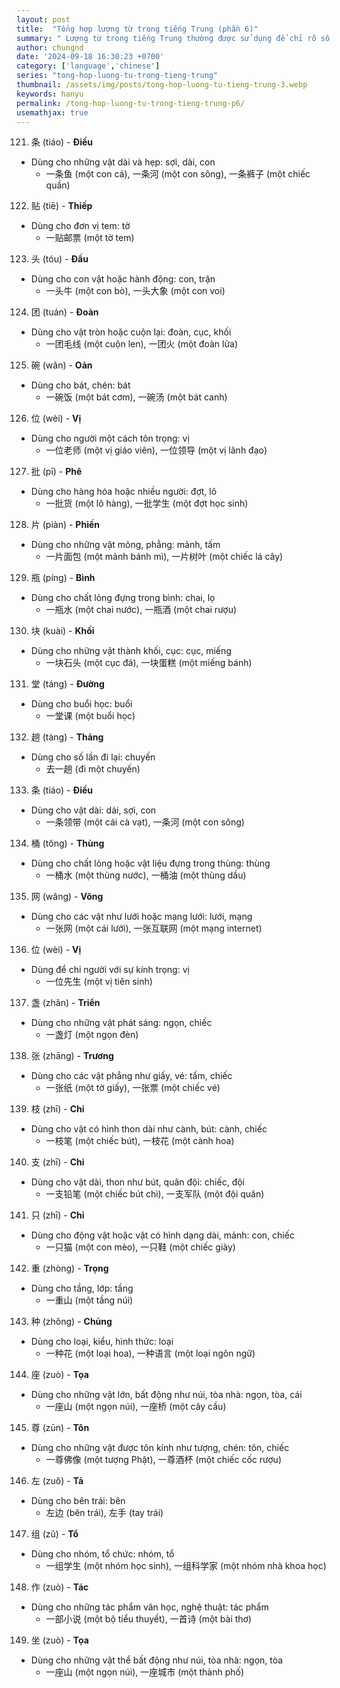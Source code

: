 ```yaml
---
layout: post
title:  "Tổng hợp lượng từ trong tiếng Trung (phần 6)"
summary: " Lượng từ trong tiếng Trung thường được sử dụng để chỉ rõ số lượng hoặc mức độ của một đối tượng nào đó trong câu"
author: chungnd
date: '2024-09-18 16:30:23 +0700'
category: ['language','chinese']
series: "tong-hop-luong-tu-trong-tieng-trung"
thumbnail: /assets/img/posts/tong-hop-luong-tu-tieng-trung-3.webp
keywords: hanyu
permalink: /tong-hop-luong-tu-trong-tieng-trung-p6/
usemathjax: true
---
```


121. 条 (tiáo) - **Điều**
* Dùng cho những vật dài và hẹp: sợi, dải, con
  - 一条鱼 (một con cá), 一条河 (một con sông), 一条裤子 (một chiếc quần)

122. 贴 (tiē) - **Thiếp**
* Dùng cho đơn vị tem: tờ
  - 一贴邮票 (một tờ tem)

123. 头 (tóu) - **Đầu**
* Dùng cho con vật hoặc hành động: con, trận
  - 一头牛 (một con bò), 一头大象 (một con voi)

124. 团 (tuán) - **Đoàn**
* Dùng cho vật tròn hoặc cuộn lại: đoàn, cục, khối
  - 一团毛线 (một cuộn len), 一团火 (một đoàn lửa)

125. 碗 (wǎn) - **Oản**
* Dùng cho bát, chén: bát
  - 一碗饭 (một bát cơm), 一碗汤 (một bát canh)

126. 位 (wèi) - **Vị**
* Dùng cho người một cách tôn trọng: vị
  - 一位老师 (một vị giáo viên), 一位领导 (một vị lãnh đạo)

127. 批 (pī) - **Phê**
* Dùng cho hàng hóa hoặc nhiều người: đợt, lô
  - 一批货 (một lô hàng), 一批学生 (một đợt học sinh)

128. 片 (piàn) - **Phiến**
* Dùng cho những vật mỏng, phẳng: mảnh, tấm
  - 一片面包 (một mảnh bánh mì), 一片树叶 (một chiếc lá cây)

129. 瓶 (píng) - **Bình**
* Dùng cho chất lỏng đựng trong bình: chai, lọ
  - 一瓶水 (một chai nước), 一瓶酒 (một chai rượu)

130. 块 (kuài) - **Khối**
* Dùng cho những vật thành khối, cục: cục, miếng
  - 一块石头 (một cục đá), 一块蛋糕 (một miếng bánh)

131. 堂 (táng) - **Đường**
* Dùng cho buổi học: buổi
  - 一堂课 (một buổi học)

132. 趟 (tàng) - **Thảng**
* Dùng cho số lần đi lại: chuyến
  - 去一趟 (đi một chuyến)

133. 条 (tiáo) - **Điều**
* Dùng cho vật dài: dải, sợi, con
  - 一条领带 (một cái cà vạt), 一条河 (một con sông)

134. 桶 (tǒng) - **Thùng**
* Dùng cho chất lỏng hoặc vật liệu đựng trong thùng: thùng
  - 一桶水 (một thùng nước), 一桶油 (một thùng dầu)

135. 网 (wǎng) - **Võng**
* Dùng cho các vật như lưới hoặc mạng lưới: lưới, mạng
  - 一张网 (một cái lưới), 一张互联网 (một mạng internet)

136. 位 (wèi) - **Vị**
* Dùng để chỉ người với sự kính trọng: vị
  - 一位先生 (một vị tiên sinh)

137. 盏 (zhǎn) - **Triển**
* Dùng cho những vật phát sáng: ngọn, chiếc
  - 一盏灯 (một ngọn đèn)

138. 张 (zhāng) - **Trương**
* Dùng cho các vật phẳng như giấy, vé: tấm, chiếc
  - 一张纸 (một tờ giấy), 一张票 (một chiếc vé)

139. 枝 (zhī) - **Chi**
* Dùng cho vật có hình thon dài như cành, bút: cành, chiếc
  - 一枝笔 (một chiếc bút), 一枝花 (một cành hoa)

140. 支 (zhī) - **Chi**
* Dùng cho vật dài, thon như bút, quân đội: chiếc, đội
  - 一支铅笔 (một chiếc bút chì), 一支军队 (một đội quân)

141. 只 (zhī) - **Chỉ**
* Dùng cho động vật hoặc vật có hình dạng dài, mảnh: con, chiếc
  - 一只猫 (một con mèo), 一只鞋 (một chiếc giày)

142. 重 (zhòng) - **Trọng**
* Dùng cho tầng, lớp: tầng
  - 一重山 (một tầng núi)

143. 种 (zhǒng) - **Chủng**
* Dùng cho loại, kiểu, hình thức: loại
  - 一种花 (một loại hoa), 一种语言 (một loại ngôn ngữ)

144. 座 (zuò) - **Tọa**
* Dùng cho những vật lớn, bất động như núi, tòa nhà: ngọn, tòa, cái
  - 一座山 (một ngọn núi), 一座桥 (một cây cầu)

145. 尊 (zūn) - **Tôn**
* Dùng cho những vật được tôn kính như tượng, chén: tôn, chiếc
  - 一尊佛像 (một tượng Phật), 一尊酒杯 (một chiếc cốc rượu)

146. 左 (zuǒ) - **Tả**
* Dùng cho bên trái: bên
  - 左边 (bên trái), 左手 (tay trái)

147. 组 (zǔ) - **Tổ**
* Dùng cho nhóm, tổ chức: nhóm, tổ
  - 一组学生 (một nhóm học sinh), 一组科学家 (một nhóm nhà khoa học)

148. 作 (zuò) - **Tác**
* Dùng cho những tác phẩm văn học, nghệ thuật: tác phẩm
  - 一部小说 (một bộ tiểu thuyết), 一首诗 (một bài thơ)

149. 坐 (zuò) - **Tọa**
* Dùng cho những vật thể bất động như núi, tòa nhà: ngọn, tòa
  - 一座山 (một ngọn núi), 一座城市 (một thành phố)
